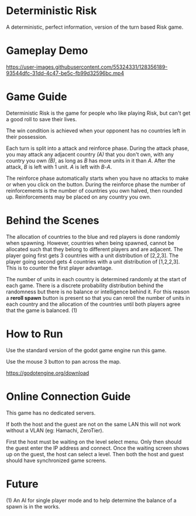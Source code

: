 # Deterministic Risk
A deterministic, perfect information, version of the turn based Risk game.

# Gameplay Demo
https://user-images.githubusercontent.com/55324331/128356189-93544dfc-31dd-4c47-be5c-fb99d32596bc.mp4

# Game Guide
Deterministic Risk is the game for people who like playing Risk, but can't get a good roll to save their lives.

The win condition is achieved when your opponent has no countries left in their possession. 

Each turn is split into a attack and reinforce phase. During the attack phase, you may attack any adjacent country *(A)* that you don't own, with any country you own *(B)*, as long as *B* has more units in it than *A*. After the attack, *B* is left with 1 unit. *A* is left with *B*-*A*. 

The reinforce phase automatically starts when you have no attacks to make or when you click on the button. During the reinforce phase the number of reinforcements is the number of countries you own halved, then rounded up. Reinforcements may be placed on any country you own.

# Behind the Scenes
The allocation of countries to the blue and red players is done randomly when spawning. However, countries when being spawned, cannot be allocated such that they belong to different players and are adjacent. The player going first gets 3 countries with a unit distribution of [2,2,3]. The player going second gets 4 countries with a unit distribution of [1,2,2,3]. This is to counter the first player advantage.

The number of units in each country is determined randomly at the start of each game. There is a discrete probability distribution behind the randomness but there is no balance or intelligence behind it.  For this reason a **reroll spawn** button is present so that you can reroll the number of units in each country and the allocation of the countries until both players agree that the game is balanced. (1)

# How to Run
Use the standard version of the godot game engine run this game.

Use the mouse 3 button to pan across the map.

https://godotengine.org/download

# Online Connection Guide
This game has no dedicated servers.

If both the host and the guest are not on the same LAN this will not work without a VLAN (eg: Hamachi, ZeroTier).

First the host must be waiting on the level select menu. Only then should the guest enter the IP address and connect. Once the waiting screen shows up on the guest, the host can select a level. Then both the host and guest should have synchronized game screens.

# Future
(1) An AI for single player mode and to help determine the balance of a spawn is in the works.

